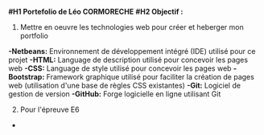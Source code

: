 **#H1 Portefolio de Léo CORMORECHE**
**#H2 Objectif :**
1. Mettre en oeuvre les technologies web pour créer et heberger mon portfolio

  **-Netbeans:** Environnement de développement intégré (IDE) utilisé pour ce projet
  **-HTML:** Language de description utilisé pour concevoir les pages web
  **-CSS:** Language de style utilisé pour concevoir les pages web
  **-Bootstrap:** Framework graphique utilisé pour faciliter la création de pages web (utilisation d'une base de règles CSS existantes)
  **-Git:** Logiciel de gestion de version
  **-GitHub:** Forge logicielle en ligne utilisant Git
  
2. Pour l'épreuve E6
  -
